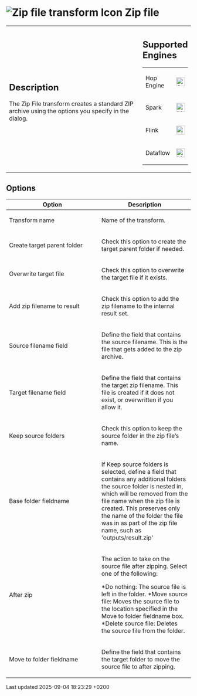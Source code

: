<div id="header">

# <span class="image image-doc-icon">![Zip file transform Icon](../assets/images/transforms/icons/zipfile.svg)</span> Zip file

</div>

<div id="content">

<div id="preamble">

<div class="sectionbody">

<table>
<colgroup>
<col style="width: 75%" />
<col style="width: 25%" />
</colgroup>
<tbody>
<tr class="odd">
<td><div class="content">
<div class="sect1">
<h2 id="_description">Description</h2>
<div class="sectionbody">
<div class="paragraph">
<p>The Zip File transform creates a standard ZIP archive using the options you specify in the dialog.</p>
</div>
</div>
</div>
</div></td>
<td><div class="content">
<div class="sect1">
<h2 id="_supported_engines">Supported Engines</h2>
<div class="sectionbody">
<table>
<tbody>
<tr class="odd">
<td><p>Hop Engine</p></td>
<td><div class="content">
<div class="paragraph">
<p><span class="image"><img src="../assets/images/check_mark.svg" alt="Supported" width="24" /></span></p>
</div>
</div></td>
</tr>
<tr class="even">
<td><p>Spark</p></td>
<td><div class="content">
<div class="paragraph">
<p><span class="image"><img src="../assets/images/question_mark.svg" alt="Maybe Supported" width="24" /></span></p>
</div>
</div></td>
</tr>
<tr class="odd">
<td><p>Flink</p></td>
<td><div class="content">
<div class="paragraph">
<p><span class="image"><img src="../assets/images/question_mark.svg" alt="Maybe Supported" width="24" /></span></p>
</div>
</div></td>
</tr>
<tr class="even">
<td><p>Dataflow</p></td>
<td><div class="content">
<div class="paragraph">
<p><span class="image"><img src="../assets/images/question_mark.svg" alt="Maybe Supported" width="24" /></span></p>
</div>
</div></td>
</tr>
</tbody>
</table>
</div>
</div>
</div></td>
</tr>
</tbody>
</table>

</div>

</div>

<div class="sect1">

## Options

<div class="sectionbody">

<table>
<colgroup>
<col style="width: 50%" />
<col style="width: 50%" />
</colgroup>
<thead>
<tr class="header">
<th>Option</th>
<th>Description</th>
</tr>
</thead>
<tbody>
<tr class="odd">
<td><p>Transform name</p></td>
<td><p>Name of the transform.</p></td>
</tr>
<tr class="even">
<td><p>Create target parent folder</p></td>
<td><p>Check this option to create the target parent folder if needed.</p></td>
</tr>
<tr class="odd">
<td><p>Overwrite target file</p></td>
<td><p>Check this option to overwrite the target file if it exists.</p></td>
</tr>
<tr class="even">
<td><p>Add zip filename to result</p></td>
<td><p>Check this option to add the zip filename to the internal result set.</p></td>
</tr>
<tr class="odd">
<td><p>Source filename field</p></td>
<td><p>Define the field that contains the source filename. This is the file that gets added to the zip archive.</p></td>
</tr>
<tr class="even">
<td><p>Target filename field</p></td>
<td><p>Define the field that contains the target zip filename. This file is created if it does not exist, or overwritten if you allow it.</p></td>
</tr>
<tr class="odd">
<td><p>Keep source folders</p></td>
<td><p>Check this option to keep the source folder in the zip file’s name.</p></td>
</tr>
<tr class="even">
<td><p>Base folder fieldname</p></td>
<td><p>If Keep source folders is selected, define a field that contains any additional folders the source folder is nested in, which will be removed from the file name when the zip file is created. This preserves only the name of the folder the file was in as part of the zip file name, such as 'outputs/result.zip'</p></td>
</tr>
<tr class="odd">
<td><p>After zip</p></td>
<td><div class="content">
<div class="paragraph">
<p>The action to take on the source file after zipping. Select one of the following:</p>
</div>
<div class="paragraph">
<p>*Do nothing: The source file is left in the folder. *Move source file: Moves the source file to the location specified in the Move to folder fieldname box. *Delete source file: Deletes the source file from the folder.</p>
</div>
</div></td>
</tr>
<tr class="even">
<td><p>Move to folder fieldname</p></td>
<td><p>Define the field that contains the target folder to move the source file to after zipping.</p></td>
</tr>
</tbody>
</table>

</div>

</div>

</div>

<div id="footer">

<div id="footer-text">

Last updated 2025-09-04 18:23:29 +0200

</div>

</div>

